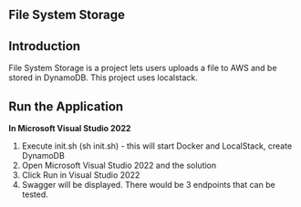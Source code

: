 ## **File System Storage**

## **Introduction**

File System Storage is a project lets users uploads a file to AWS and be stored in DynamoDB. This project uses localstack.


## **Run the Application**

**In Microsoft Visual Studio 2022**

1. Execute init.sh (sh init.sh) - this will start Docker and LocalStack, create DynamoDB
2. Open Microsoft Visual Studio 2022 and the solution
3. Click Run in Visual Studio 2022
4. Swagger will be displayed. There would be 3 endpoints that can be tested.

